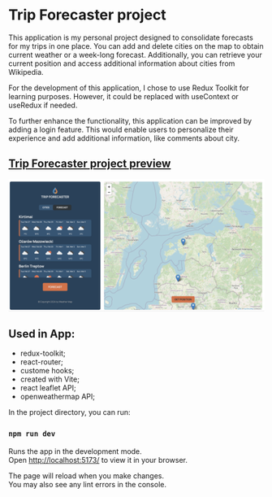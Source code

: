 # Trip Forecaster project

<p>This application is my personal project designed to consolidate forecasts for my trips in one place. You can add and delete cities on the map to obtain current weather or a week-long forecast. Additionally, you can retrieve your current position and access additional information about cities from Wikipedia.

For the development of this application, I chose to use Redux Toolkit for learning purposes. However, it could be replaced with useContext or useRedux if needed.

To further enhance the functionality, this application can be improved by adding a login feature. This would enable users to personalize their experience and add additional information, like comments about city.</p>

## [Trip Forecaster project preview](https://trip-forecaster-app.netlify.app/)

<img src="/src/assets/forecaster.png" alt="Forecaster app" >

## Used in App:

- redux-toolkit;
- react-router;
- custome hooks;
- created with Vite;
- react leaflet API;
- openweathermap API;

In the project directory, you can run:

### `npm run dev`

Runs the app in the development mode.\
Open [http://localhost:5173/](http://localhost:5173/) to view it in your browser.

The page will reload when you make changes.\
You may also see any lint errors in the console.
